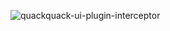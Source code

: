![quackquack-ui-plugin-interceptor](https://img.shields.io/maven-central/v/team.duckie.quackquack.ui/ui-plugin-interceptor?style=flat-square)
